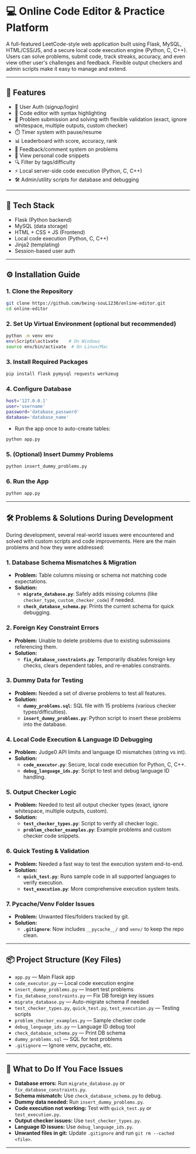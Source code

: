 # 💻 Online Code Editor & Practice Platform

A full-featured LeetCode-style web application built using Flask, MySQL, HTML/CSS/JS, and a secure local code execution engine (Python, C, C++). Users can solve problems, submit code, track streaks, accuracy, and even view other user's challenges and feedback. Flexible output checkers and admin scripts make it easy to manage and extend.

---

## 🚀 Features

- 🧠 User Auth (signup/login)
- 📝 Code editor with syntax highlighting
- 🧪 Problem submission and solving with flexible validation (exact, ignore whitespace, multiple outputs, custom checker)
- ⏱️ Timer system with pause/resume
- 📊 Leaderboard with score, accuracy, rank
- 💬 Feedback/comment system on problems
- 🧾 View personal code snippets
- 🔍 Filter by tags/difficulty
- ⚡ Local server-side code execution (Python, C, C++)
- 🛠️ Admin/utility scripts for database and debugging

---

## 🧰 Tech Stack

- Flask (Python backend)
- MySQL (data storage)
- HTML + CSS + JS (Frontend)
- Local code execution (Python, C, C++)
- Jinja2 (templating)
- Session-based user auth

---

## ⚙️ Installation Guide

### 1. Clone the Repository

```bash
git clone https://github.com/being-souL1230/online-editor.git
cd online-editor
```

### 2. Set Up Virtual Environment (optional but recommended)
```bash
python -m venv env
env\Scripts\activate    # On Windows
source env/bin/activate  # On Linux/Mac
```

### 3. Install Required Packages
```bash
pip install flask pymysql requests werkzeug
```

### 4. Configure Database
```bash
host='127.0.0.1'
user='username'
password='database_password'
database='database_name'
```
- Run the app once to auto-create tables:
```bash
python app.py
```

### 5. (Optional) Insert Dummy Problems
```bash
python insert_dummy_problems.py
```

### 6. Run the App
```bash
python app.py
```

---

## 🛠️ Problems & Solutions During Development

During development, several real-world issues were encountered and solved with custom scripts and code improvements. Here are the main problems and how they were addressed:

### **1. Database Schema Mismatches & Migration**
- **Problem:** Table columns missing or schema not matching code expectations.
- **Solution:**
  - **`migrate_database.py`**: Safely adds missing columns (like `checker_type`, `custom_checker_code`) if needed.
  - **`check_database_schema.py`**: Prints the current schema for quick debugging.

### **2. Foreign Key Constraint Errors**
- **Problem:** Unable to delete problems due to existing submissions referencing them.
- **Solution:**
  - **`fix_database_constraints.py`**: Temporarily disables foreign key checks, clears dependent tables, and re-enables constraints.

### **3. Dummy Data for Testing**
- **Problem:** Needed a set of diverse problems to test all features.
- **Solution:**
  - **`dummy_problems.sql`**: SQL file with 15 problems (various checker types/difficulties).
  - **`insert_dummy_problems.py`**: Python script to insert these problems into the database.

### **4. Local Code Execution & Language ID Debugging**
- **Problem:** Judge0 API limits and language ID mismatches (string vs int).
- **Solution:**
  - **`code_executor.py`**: Secure, local code execution for Python, C, C++.
  - **`debug_language_ids.py`**: Script to test and debug language ID handling.

### **5. Output Checker Logic**
- **Problem:** Needed to test all output checker types (exact, ignore whitespace, multiple outputs, custom).
- **Solution:**
  - **`test_checker_types.py`**: Script to verify all checker logic.
  - **`problem_checker_examples.py`**: Example problems and custom checker code snippets.

### **6. Quick Testing & Validation**
- **Problem:** Needed a fast way to test the execution system end-to-end.
- **Solution:**
  - **`quick_test.py`**: Runs sample code in all supported languages to verify execution.
  - **`test_execution.py`**: More comprehensive execution system tests.

### **7. Pycache/Venv Folder Issues**
- **Problem:** Unwanted files/folders tracked by git.
- **Solution:**
  - **`.gitignore`**: Now includes `__pycache__/` and `venv/` to keep the repo clean.

---

## 📦 Project Structure (Key Files)
- `app.py` — Main Flask app
- `code_executor.py` — Local code execution engine
- `insert_dummy_problems.py` — Insert test problems
- `fix_database_constraints.py` — Fix DB foreign key issues
- `migrate_database.py` — Auto-migrate schema if needed
- `test_checker_types.py`, `quick_test.py`, `test_execution.py` — Testing scripts
- `problem_checker_examples.py` — Sample checker code
- `debug_language_ids.py` — Language ID debug tool
- `check_database_schema.py` — Print DB schema
- `dummy_problems.sql` — SQL for test problems
- `.gitignore` — Ignore venv, pycache, etc.

---

## 📝 What to Do If You Face Issues
- **Database errors:** Run `migrate_database.py` or `fix_database_constraints.py`.
- **Schema mismatch:** Use `check_database_schema.py` to debug.
- **Dummy data needed:** Run `insert_dummy_problems.py`.
- **Code execution not working:** Test with `quick_test.py` or `test_execution.py`.
- **Output checker issues:** Use `test_checker_types.py`.
- **Language ID issues:** Use `debug_language_ids.py`.
- **Unwanted files in git:** Update `.gitignore` and run `git rm --cached <file>`.

---

